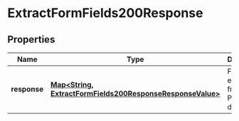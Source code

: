 

# ExtractFormFields200Response


## Properties

| Name | Type | Description | Notes |
|------------ | ------------- | ------------- | -------------|
|**response** | [**Map&lt;String, ExtractFormFields200ResponseResponseValue&gt;**](ExtractFormFields200ResponseResponseValue.md) | Form fields extracted from the PDF document |  [optional] |



